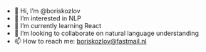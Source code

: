 - 👋 Hi, I’m @boriskozlov
- 👀 I’m interested in NLP
- 🌱 I’m currently learning React
- 💞️ I’m looking to collaborate on natural language understanding
- 📫 How to reach me: boriskozlov@fastmail.nl

<!---
boriskozlov/boriskozlov is a ✨ special ✨ repository because its `README.md` (this file) appears on your GitHub profile.
You can click the Preview link to take a look at your changes.
--->
